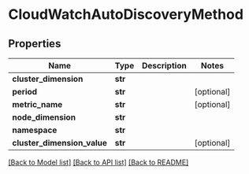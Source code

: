 # CloudWatchAutoDiscoveryMethod

## Properties
Name | Type | Description | Notes
------------ | ------------- | ------------- | -------------
**cluster_dimension** | **str** |  | 
**period** | **str** |  | [optional] 
**metric_name** | **str** |  | [optional] 
**node_dimension** | **str** |  | 
**namespace** | **str** |  | 
**cluster_dimension_value** | **str** |  | [optional] 

[[Back to Model list]](../README.md#documentation-for-models) [[Back to API list]](../README.md#documentation-for-api-endpoints) [[Back to README]](../README.md)



